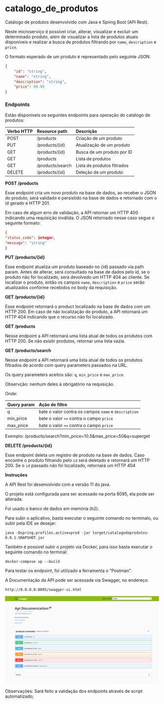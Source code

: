 # catalogo_de_produtos

Catálogo de produtos desenvolvido com Java e Spring Boot (API Rest).

Neste microserviço é possível criar, alterar, visualizar e excluir um determinado produto, além de visualizar a lista de produtos atuais disponíveis e realizar a busca de produtos filtrando por `name`, `description` e `price`.

O formato esperado de um produto é representado pelo seguinte JSON:

```json
{
    "id": "string",
    "name": "string",
    "description": "string",
    "price": 99.99
}
```

### Endpoints

Estão disponíveis os seguintes endpoints para operação do catálogo de produtos:

|   **Verbo HTTP**   |  **Resource path**  |    **Descrição**            |
| :---               | :---                | :---                        |
| POST               | /products           | Criação de um produto       |
| PUT	             | /products/{id}      | Atualização de um produto   |
| GET                | /products/{id}      | Busca de um produto por ID  |
| GET	             | /products           | Lista de produtos           |
| GET                | /products/search    | Lista de produtos filtrados |
| DELETE	         | /products/{id}      | Deleção de um produto       |

**POST /products**

Esse endpoint cria um novo produto na base de dados, ao receber o JSON do produto, será validado e persistido na base de dados e retornado com o id gerado e HTTP 201.

Em caso de algum erro de validação, a API retornar um HTTP 400 indicando uma requisição inválida. O JSON retornado nesse caso segue o seguinte formato:

```json
{
"status_code": integer,
"message": "string"
}
```

**PUT /products/{id}**

Esse endpoint atualiza um produto baseado no {id} passado via path param. Antes de alterar, será consultado na base de dados pelo id, se o produto não for localizado, será devolvedo um HTTP 404 ao cliente. Se localizar o produto, então os campos `name`, `description` e `price` serão atualizados conforme recebidos no body da requisição.

**GET /products/{id}**

Esse endpoint retornará o product localizado na base de dados com um HTTP 200. Em caso de não localização do produto, a API retornará um HTTP 404 indicando que o recurso não foi localizado.

**GET /products**

Nesse endpoint a API retornará uma lista atual de todos os produtos com HTTP 200. Se não existir produtos, retornar uma lista vazia.

**GET /products/search**

Nesse endpoint a API retornará uma lista atual de todos os produtos filtrados de acordo com query parameters passados na URL.

Os query parameters aceitos são: `q`, `min_price` e `max_price`.

Observção: nenhum deles á obrigatório na requisição.

Onde:

|   **Query param**   |  **Ação de filtro**                                  |
| :---                | :---                                                 |
| q                   | bate o valor contra os campos `name` e `description` |
| min_price	          | bate o valor `>=` contra o campo `price`             |
| max_price           | bate o valor `<=` contra o campo `price`             |

Exemplo: /products/search?min_price=10.5&max_price=50&q=superget

**DELETE /products/{id}**

Esse endpoint deleta um registro de produto na base de dados. Caso encontre o produto filtrando pelo `id` será deletado e retornará um HTTP 200. Se o `id` passado não foi localizado, retornará um HTTP 404

**Instruções**

A API Rest foi desenvolvido com a versão 11 do java.

O projeto está configurada para ser acessado na porta 8095, ela pode ser alterada.

Foi usado o banco de dados em memória (h2).

Para subir o aplicativo, basta executar o seguinte comando no terminalo, ou subir pela IDE se desejar:

```shell
java -Dspring.profiles.active=prod -jar target/catalogodeprodutos-0.0.1-SNAPSHOT.jar
```

Também é possivel subir o projeto via Docker, para isso basta executar o seguinte comando no terminal:

```shell
docker-compose up --build
```

Para testar os endpoint, foi utilizado a ferramenta o “Postman”.

A Documentação da API pode ser acessada via Swagger, no endereço:

```shell
http://0.0.0.0:8095/swagger-ui.html
```

![Screenshot](screenshot-1.png)

Observações:
Sará feito a validação dos endpoints através de script automatizado;
